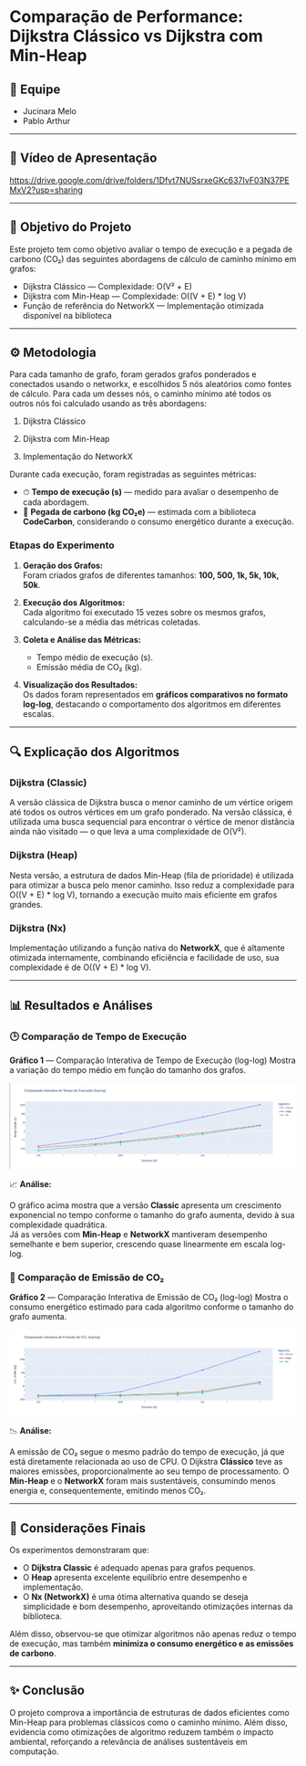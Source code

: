 # Comparação de Performance: Dijkstra Clássico vs Dijkstra com Min-Heap

## 👥 Equipe
- Jucinara Melo  
- Pablo Arthur 

---

## 🎥 Vídeo de Apresentação

https://drive.google.com/drive/folders/1Dfvt7NUSsrxeGKc637IvF03N37PEMxV2?usp=sharing

---

## 🎯 Objetivo do Projeto
Este projeto tem como objetivo avaliar o tempo de execução e a pegada de carbono (CO₂) das seguintes abordagens de cálculo de caminho mínimo em grafos:

- Dijkstra Clássico — Complexidade: O(V² + E)
- Dijkstra com Min-Heap — Complexidade: O((V + E) * log V)
- Função de referência do NetworkX — Implementação otimizada disponível na biblioteca

---

## ⚙️ Metodologia

Para cada tamanho de grafo, foram gerados grafos ponderados e conectados usando o networkx, e escolhidos 5 nós aleatórios como fontes de cálculo.
Para cada um desses nós, o caminho mínimo até todos os outros nós foi calculado usando as três abordagens:
   
1. Dijkstra Clássico

2. Dijkstra com Min-Heap

3. Implementação do NetworkX

Durante cada execução, foram registradas as seguintes métricas:
- ⏱ **Tempo de execução (s)** — medido para avaliar o desempenho de cada abordagem.  
- 🌱 **Pegada de carbono (kg CO₂e)** — estimada com a biblioteca **CodeCarbon**, considerando o consumo energético durante a execução.

### Etapas do Experimento

1. **Geração dos Grafos:**  
   Foram criados grafos de diferentes tamanhos: **100, 500, 1k, 5k, 10k, 50k**.  

2. **Execução dos Algoritmos:**  
   Cada algoritmo foi executado 15 vezes sobre os mesmos grafos, calculando-se a média das métricas coletadas.  

3. **Coleta e Análise das Métricas:**  
   - Tempo médio de execução (s).  
   - Emissão média de CO₂ (kg).  

4. **Visualização dos Resultados:**  
   Os dados foram representados em **gráficos comparativos no formato log-log**, destacando o comportamento dos algoritmos em diferentes escalas.

---

## 🔍 Explicação dos Algoritmos

### **Dijkstra (Classic)**
A versão clássica de Dijkstra busca o menor caminho de um vértice origem até todos os outros vértices em um grafo ponderado.
Na versão clássica, é utilizada uma busca sequencial para encontrar o vértice de menor distância ainda não visitado — o que leva a uma complexidade de O(V²).

### **Dijkstra (Heap)**
Nesta versão, a estrutura de dados Min-Heap (fila de prioridade) é utilizada para otimizar a busca pelo menor caminho.
Isso reduz a complexidade para O((V + E) * log V), tornando a execução muito mais eficiente em grafos grandes.

### **Dijkstra (Nx)**
Implementação utilizando a função nativa do **NetworkX**, que é altamente otimizada internamente, combinando eficiência e facilidade de uso, sua complexidade é de O((V + E) * log V).

---

## 📊 Resultados e Análises

### 🕒 Comparação de Tempo de Execução

**Gráfico 1** — Comparação Interativa de Tempo de Execução (log-log)
Mostra a variação do tempo médio em função do tamanho dos grafos.

<p align="center">
  <img src="graficos/comparacao_tempo.png" alt="Gráfico comparativo de tempo de execução" width="700">
</p>

📈 **Análise:**

O gráfico acima mostra que a versão **Classic** apresenta um crescimento exponencial no tempo conforme o tamanho do grafo aumenta, devido à sua complexidade quadrática.  
Já as versões com **Min-Heap** e **NetworkX** mantiveram desempenho semelhante e bem superior, crescendo quase linearmente em escala log-log.

### 🌱 Comparação de Emissão de CO₂

**Gráfico 2** — Comparação Interativa de Emissão de CO₂ (log-log)
Mostra o consumo energético estimado para cada algoritmo conforme o tamanho do grafo aumenta.

![Comparação de Emissão de CO₂](graficos/comparacao_co2.png)

📉 **Análise:**  

A emissão de CO₂ segue o mesmo padrão do tempo de execução, já que está diretamente relacionada ao uso de CPU.
O Dijkstra **Clássico** teve as maiores emissões, proporcionalmente ao seu tempo de processamento.
O **Min-Heap** e o **NetworkX** foram mais sustentáveis, consumindo menos energia e, consequentemente, emitindo menos CO₂.

---

## 💬 Considerações Finais 
Os experimentos demonstraram que:
- O **Dijkstra Classic** é adequado apenas para grafos pequenos.  
- O **Heap** apresenta excelente equilíbrio entre desempenho e implementação.  
- O **Nx (NetworkX)** é uma ótima alternativa quando se deseja simplicidade e bom desempenho, aproveitando otimizações internas da biblioteca.  

Além disso, observou-se que otimizar algoritmos não apenas reduz o tempo de execução, mas também **minimiza o consumo energético e as emissões de carbono**.

---

## ✨ Conclusão

O projeto comprova a importância de estruturas de dados eficientes como Min-Heap para problemas clássicos como o caminho mínimo.
Além disso, evidencia como otimizações de algoritmo reduzem também o impacto ambiental, reforçando a relevância de análises sustentáveis em computação.
